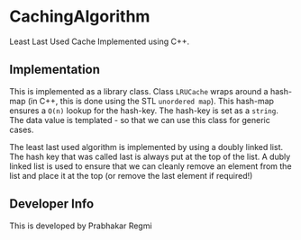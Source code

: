 # CachingAlgorithm

Least Last Used Cache Implemented using C++.

## Implementation

This is implemented as a library class. Class ``LRUCache`` wraps around a hash-map (in C++, this is done using the STL `unordered map`). This hash-map ensures a `O(n)` lookup for the hash-key. The hash-key is set as a `string`. The data value is templated - so that we can use this class for generic cases.

The least last used algorithm is implemented by using a doubly linked list. The hash key that was called last is always put at the top of the list. A dubly linked list is used to ensure that we can cleanly remove an element from the list and place it at the top (or remove the last element if required!)


## Developer Info

This is developed by Prabhakar Regmi
